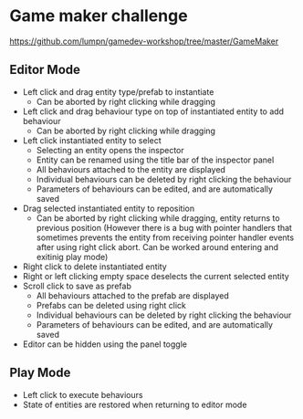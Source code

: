 # Game maker challenge
https://github.com/lumpn/gamedev-workshop/tree/master/GameMaker

## Editor Mode
- Left click and drag entity type/prefab to instantiate
    - Can be aborted by right clicking while dragging
- Left click and drag behaviour type on top of instantiated entity to add behaviour
    - Can be aborted by right clicking while dragging
- Left click instantiated entity to select
    - Selecting an entity opens the inspector
	- Entity can be renamed using the title bar of the inspector panel
	- All behaviours attached to the entity are displayed
    - Individual behaviours can be deleted by right clicking the behaviour
	- Parameters of behaviours can be edited, and are automatically saved
- Drag selected instantiated entity to reposition
    - Can be aborted by right clicking while dragging, entity returns to previous position (However there is a bug with pointer handlers that sometimes prevents the entity from receiving pointer handler events after using right click abort. Can be worked around entering and exitinig play mode)
- Right click to delete instantiated entity
- Right or left clicking empty space deselects the current selected entity
- Scroll click to save as prefab
	- All behaviours attached to the prefab are displayed
	- Prefabs can be deleted using right click
    - Individual behaviours can be deleted by right clicking the behaviour
	- Parameters of behaviours can be edited, and are automatically saved
- Editor can be hidden using the panel toggle

## Play Mode
- Left click to execute behaviours
- State of entities are restored when returning to editor mode